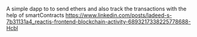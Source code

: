 A simple dapp to to send ethers and also track the transactions with the help of smartContracts 
https://www.linkedin.com/posts/ladeed-s-7b31131a4_reactjs-frontend-blockchain-activity-6893217338225778688-Hcbl
